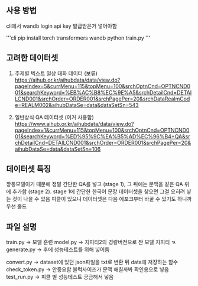 ## 사용 방법
cli에서 wandb login
api key 발급받은거 넣어야함

'''cli
pip install torch transformers wandb
python train.py
'''

## 고려한 데이터셋
1. 주제별 텍스트 일상 대화 데이터 (보류)
https://aihub.or.kr/aihubdata/data/view.do?pageIndex=5&currMenu=115&topMenu=100&srchOptnCnd=OPTNCND001&searchKeyword=%EB%AC%B8%EC%9E%A5&srchDetailCnd=DETAILCND001&srchOrder=ORDER001&srchPagePer=20&srchDataRealmCode=REALM002&aihubDataSe=data&dataSetSn=543

2. 일반상식 QA 데이터셋 (이거 사용함)
https://www.aihub.or.kr/aihubdata/data/view.do?pageIndex=1&currMenu=115&topMenu=100&srchOptnCnd=OPTNCND001&searchKeyword=%ED%95%9C%EA%B5%AD%EC%96%B4+QA&srchDetailCnd=DETAILCND001&srchOrder=ORDER001&srchPagePer=20&aihubDataSe=data&dataSetSn=106

## 데이터셋 특징
깡통모델이기 때문에 정말 간단한 QA를 넣고 (stage 1), 그 뒤에는 문맥을 같은 QA 위에 추가함 (stage 2).
stage 1에 간단한 한국어 문장 데이터셋을 찾으면 그걸 오히려 넣는 것이 나을 수 있음
피클이 있으니 데이터셋은 다음 에포크부터 바꿀 수 있기도 하니까 우선 홀드

## 파일 설명
train.py -> 모델 훈련
model.py -> 지피티2의 경량버전으로 짠 모델 지피티 ㄳ
generate.py -> 후에 성능테스트를 위해 넣어둠

convert.py -> dataset에 있던 json파일을 txt로 변환 뒤 data에 저장하는 함수
check_token.py -> 안중요함 블럭사이즈가 문맥 해칠까봐 확인용으로 넣음
test_run.py -> 피클 별 성능테스트 궁금해서 넣음